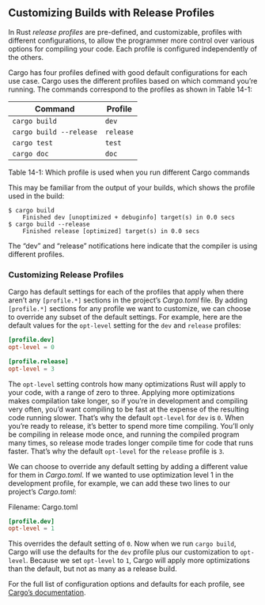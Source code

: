 ## Customizing Builds with Release Profiles

In Rust *release profiles* are pre-defined, and customizable, profiles with
different configurations, to allow the programmer more control over various
options for compiling your code. Each profile is configured independently of
the others.

Cargo has four profiles defined with good default configurations for each use
case. Cargo uses the different profiles based on which command you’re running.
The commands correspond to the profiles as shown in Table 14-1:

| Command                 | Profile   |
|-------------------------|-----------|
| `cargo build`           | `dev`     |
| `cargo build --release` | `release` |
| `cargo test`            | `test`    |
| `cargo doc`             | `doc`     |

<span class="caption">Table 14-1: Which profile is used when you run different
Cargo commands</span>

This may be familiar from the output of your builds, which shows the profile
used in the build:

```text
$ cargo build
    Finished dev [unoptimized + debuginfo] target(s) in 0.0 secs
$ cargo build --release
    Finished release [optimized] target(s) in 0.0 secs
```

The “dev” and “release” notifications here indicate that the compiler is
using different profiles.

### Customizing Release Profiles

Cargo has default settings for each of the profiles that apply when there
aren’t any `[profile.*]` sections in the project’s *Cargo.toml* file. By adding
`[profile.*]` sections for any profile we want to customize, we can choose to
override any subset of the default settings. For example, here are the default
values for the `opt-level` setting for the `dev` and `release` profiles:

```toml
[profile.dev]
opt-level = 0

[profile.release]
opt-level = 3
```

The `opt-level` setting controls how many optimizations Rust will apply to your
code, with a range of zero to three. Applying more optimizations makes
compilation take longer, so if you’re in development and compiling very often,
you’d want compiling to be fast at the expense of the resulting code running
slower. That’s why the default `opt-level` for `dev` is `0`. When you’re ready
to release, it’s better to spend more time compiling. You’ll only be compiling
in release mode once, and running the compiled program many times, so release
mode trades longer compile time for code that runs faster. That’s why the
default `opt-level` for the `release` profile is `3`.

We can choose to override any default setting by adding a different value for
them in *Cargo.toml*. If we wanted to use optimization level 1 in the
development profile, for example, we can add these two lines to our project’s
*Cargo.toml*:

<span class="filename">Filename: Cargo.toml</span>

```toml
[profile.dev]
opt-level = 1
```

This overrides the default setting of `0`. Now when we run `cargo build`, Cargo
will use the defaults for the `dev` profile plus our customization to
`opt-level`. Because we set `opt-level` to `1`, Cargo will apply more
optimizations than the default, but not as many as a release build.

For the full list of configuration options and defaults for each profile, see
[Cargo’s documentation](http://doc.rust-lang.org/cargo/).
